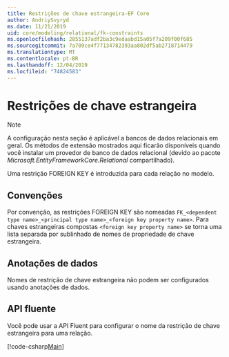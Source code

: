 ```yaml
---
title: Restrições de chave estrangeira-EF Core
author: AndriySvyryd
ms.date: 11/21/2019
uid: core/modeling/relational/fk-constraints
ms.openlocfilehash: 2855137adf2ba3c9edaabd15a05f7a209f00f685
ms.sourcegitcommit: 7a709ce4f77134782393aa802df5ab2718714479
ms.translationtype: MT
ms.contentlocale: pt-BR
ms.lasthandoff: 12/04/2019
ms.locfileid: "74824583"
---
```

# <a name="foreign-key-constraints"></a>Restrições de chave estrangeira

> [!NOTE]  
> A configuração nesta seção é aplicável a bancos de dados relacionais em geral. Os métodos de extensão mostrados aqui ficarão disponíveis quando você instalar um provedor de banco de dados relacional (devido ao pacote *Microsoft.EntityFrameworkCore.Relational* compartilhado).

Uma restrição FOREIGN KEY é introduzida para cada relação no modelo.

## <a name="conventions"></a>Convenções

Por convenção, as restrições FOREIGN KEY são nomeadas `FK_<dependent type name>_<principal type name>_<foreign key property name>`. Para chaves estrangeiras compostas `<foreign key property name>` se torna uma lista separada por sublinhado de nomes de propriedade de chave estrangeira.

## <a name="data-annotations"></a>Anotações de dados

Nomes de restrição de chave estrangeira não podem ser configurados usando anotações de dados.

## <a name="fluent-api"></a>API fluente

Você pode usar a API Fluent para configurar o nome da restrição de chave estrangeira para uma relação.

[!code-csharp[Main](../../../../samples/core/Modeling/FluentAPI/Relational/RelationshipConstraintName.cs?name=Constraint&highlight=12)]
